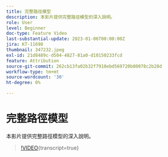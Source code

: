 ```yaml
---
title: 完整路徑模型
description: 本影片提供完整路徑模型的深入說明。
role: User
level: Beginner
doc-type: Feature Video
last-substantial-update: 2023-01-06T00:00:00Z
jira: KT-11698
thumbnail: 347232.jpeg
exl-id: 21d8489c-d504-4827-81a0-d10150233fcd
feature: Attribution
source-git-commit: 262cb13fa02b32f7918ebd569720b80078c2b28d
workflow-type: tm+mt
source-wordcount: '30'
ht-degree: 0%

---
```


# 完整路徑模型

本影片提供完整路徑模型的深入說明。

>[!VIDEO](https://video.tv.adobe.com/v/347232/?learn=on){transcript=true}
